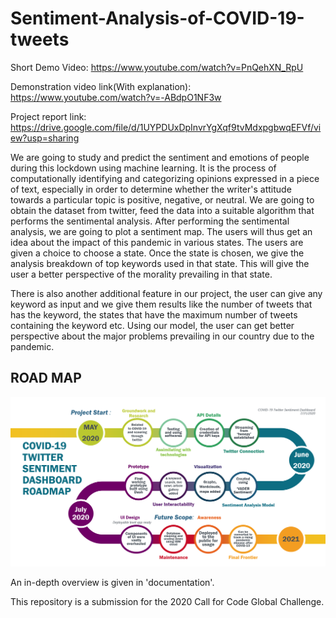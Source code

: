 # Sentiment-Analysis-of-COVID-19-tweets
Short Demo Video: https://www.youtube.com/watch?v=PnQehXN_RpU

Demonstration video link(With explanation): https://www.youtube.com/watch?v=-ABdpO1NF3w

Project report link: https://drive.google.com/file/d/1UYPDUxDpInvrYgXqf9tvMdxpgbwqEFVf/view?usp=sharing


We are going to study and predict the sentiment and emotions of people during this lockdown using machine learning. It is the process of computationally identifying and categorizing opinions expressed in a piece of text, especially in order to determine whether the writer's attitude towards a particular topic is positive, negative, or neutral. We are going to obtain the dataset from twitter, feed the data into a suitable algorithm that performs the sentimental analysis. After performing the sentimental analysis, we are going to plot a sentiment map. The users will thus get an idea about the impact of this pandemic in various states. The users are given a choice to choose a state. Once the state is chosen, we give the analysis breakdown of top keywords used in that state. This will give the user a better perspective of the morality prevailing in that state.
 
There is also another additional feature in our project, the user can give any keyword as input and we give them results like the number of tweets that has the keyword, the states that have the maximum number of tweets containing the keyword etc. Using our model, the user can get better perspective about the major problems prevailing in our country due to the pandemic.


## ROAD MAP

![alt text](https://github.com/Zualemo-xo/COVID-19-Twitter-Sentiment-Dashboard/blob/master/Roadmap_CFC.PNG?raw=true)

An in-depth overview is given in 'documentation'.

This repository is a submission for the 2020 Call for Code Global Challenge.



